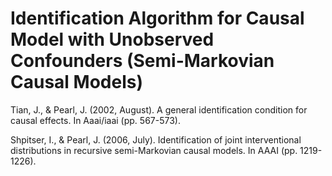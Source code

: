 # Identification Algorithm for Causal Model with Unobserved Confounders (Semi-Markovian Causal Models)

Tian, J., & Pearl, J. (2002, August). A general identification condition for causal effects. In Aaai/iaai (pp. 567-573).


Shpitser, I., & Pearl, J. (2006, July). Identification of joint interventional distributions in recursive semi-Markovian causal models. In AAAI (pp. 1219-1226).

